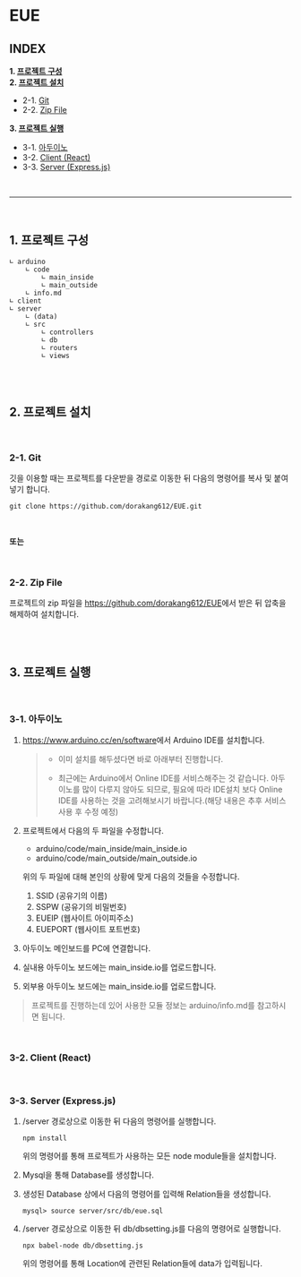 # EUE

## INDEX

**1. [프로젝트 구성](https://github.com/dorakang612/EUE#1.-프로젝트-구성)</br>**
**2. [프로젝트 설치](https://github.com/dorakang612/EUE#2.-프로젝트-설치)**

- 2-1. [Git](https://github.com/dorakang612/EUE#2-1.-Git)
- 2-2. [Zip File](https://github.com/dorakang612/EUE#2-2.-Zip-File)

**3. [프로젝트 실행](https://github.com/dorakang612/EUE#3.-프로젝트-실행)**

- 3-1. [아두이노](https://github.com/dorakang612/EUE#3-1.-아두이노)
- 3-2. [Client (React)](<https://github.com/dorakang612/EUE#3-2.-Client-(React)>)
- 3-3. [Server (Express.js)](<https://github.com/dorakang612/EUE#3-3.-Server-(Express.js)>)

</br>

---

</br>

## 1. 프로젝트 구성

    ∟ arduino
        ∟ code
            ∟ main_inside
            ∟ main_outside
        ∟ info.md
    ∟ client
    ∟ server
        ∟ (data)
        ∟ src
            ∟ controllers
            ∟ db
            ∟ routers
            ∟ views

</br>
</br>

## 2. 프로젝트 설치

</br>

### 2-1. Git

깃을 이용할 때는 프로젝트를 다운받을 경로로 이동한 뒤 다음의 명령어를 복사 및 붙여넣기 합니다.

```console
git clone https://github.com/dorakang612/EUE.git
```

</br>

**또는**

</br>

### 2-2. Zip File

프로젝트의 zip 파일을 <https://github.com/dorakang612/EUE>에서 받은 뒤 압축을 해제하여 설치합니다.

</br>
</br>

## 3. 프로젝트 실행

</br>

### 3-1. 아두이노

1. <https://www.arduino.cc/en/software>에서 Arduino IDE를 설치합니다.

   > - 이미 설치를 해두셨다면 바로 아래부터 진행합니다.
   >
   > - 최근에는 Arduino에서 Online IDE를 서비스해주는 것 같습니다. 아두이노를 많이 다루지 않아도 되므로, 필요에 따라 IDE설치 보다 Online IDE를 사용하는 것을 고려해보시기 바랍니다.(해당 내용은 추후 서비스 사용 후 수정 예정)

2. 프로젝트에서 다음의 두 파일을 수정합니다.

   - arduino/code/main_inside/main_inside.io
   - arduino/code/main_outside/main_outside.io

   위의 두 파일에 대해 본인의 상황에 맞게 다음의 것들을 수정합니다.

   1. SSID (공유기의 이름)
   2. SSPW (공유기의 비밀번호)
   3. EUEIP (웹사이트 아이피주소)
   4. EUEPORT (웹사이트 포트번호)

3. 아두이노 메인보드를 PC에 연결합니다.
4. 실내용 아두이노 보드에는 main_inside.io를 업로드합니다.
5. 외부용 아두이노 보드에는 main_inside.io를 업로드합니다.

> 프로젝트를 진행하는데 있어 사용한 모듈 정보는 arduino/info.md를 참고하시면 됩니다.

</br>

### 3-2. Client (React)

</br>

### 3-3. Server (Express.js)

1. /server 경로상으로 이동한 뒤 다음의 명령어를 실행합니다.

   ```console
   npm install
   ```

   위의 명령어를 통해 프로젝트가 사용하는 모든 node module들을 설치합니다.

2. Mysql을 통해 Database를 생성합니다.

3. 생성된 Database 상에서 다음의 명령어를 입력해 Relation들을 생성합니다.

   ```console
   mysql> source server/src/db/eue.sql
   ```

4. /server 경로상으로 이동한 뒤 db/dbsetting.js를 다음의 명령어로 실행합니다.

   ```console
   npx babel-node db/dbsetting.js
   ```

   위의 명령어를 통해 Location에 관련된 Relation들에 data가 입력됩니다.
